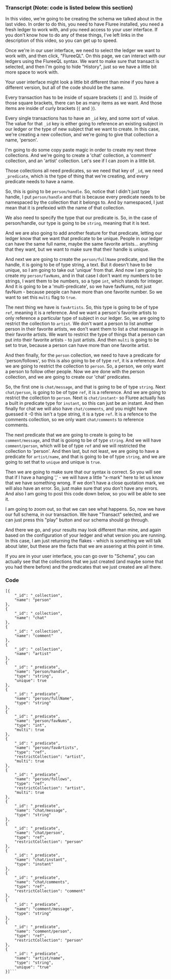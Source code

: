 ### Transcript (Note: code is listed below this section)

In this video, we're going to be creating the schema we talked about in the last video. In order to do this, you need to have Fluree installed, you need a fresh ledger to work with, and you need access to your user interface. If you don't know how to do any of these things, I've left links in the description of this video, so you can get up to speed. 

Once we're in our user interface, we need to select the ledger we want to work with, and then click, "FlureeQL". On this page, we can interact with our ledgers using the FlureeQL syntax. We want to make sure that transact is selected, and then I'm going to hide "History", just so we have a little bit more space to work with. 

Your user interface might look a little bit different than mine if you have a different version, but all of the code should be the same. 

Every transaction has to be inside of square brackets (`[` and `]`). Inside of those square brackets, there can be as many items as we want. And those items are inside of curly brackets (`{` and `}`). 

Every single transactions has to have an `_id` key, and some sort of value. The value for that `_id` key is either going to reference an existing subject in our ledger or the type of new subject that we want to create. In this case, we're creating a new collection, and we're going to give that collection a name, 'person'. 

I'm going to do some copy paste magic in order to create my next three collections. And we're going to create a 'chat' collection, a 'comment' collection, and an 'artist' collection. Let's see if I can zoom in a little bit. 

Those collections all need predicates, so we need that key of `_id`, we need `_predicate`, which is the type of thing that we're creating, and every predicate needs to have a name. 
 
So, this is going to be `person/handle`.  So, notice that I didn't just type handle, I put `person/handle` and that is because every predicate needs to be namespaced by the collection that it belongs to. And by namespaced, I just mean that it is prefexied with the name of that collection.


We also need to specify the type that our predicate is. So, in the case of person/handle, our type is going to be `string`, meaning that it is text.

And we are also going to add another feature for that predicate, letting our ledger know that we want that predicate to be unique.  People in our ledger can have the same full name, maybe the same favorite artists... anything that they want, but we want to make sure that their handle is unique. 

And next we are going to create the `person/fullName` predicate, and like the handle, it is going to be of type string, a text.  But it doesn't have to be unique, so I am going to take out 'unique' from that. And now I am going to create my `person/favNums`, and in that case I don't want my numbers to be strings, I want them to be numbers, so a type `int`, which stands for integer. And it is going to be a 'multi-predicate', so we have favNums, not just favNum - because people can have more than one favorite number.  So we want to set this `multi` flag to `true`.

The next thing we have is `favArtists`. So, this type is going to be of type `ref`, meaning it is a reference. And we want a person's favorite artists to only reference a particular type of subject in our ledger. So, we are going to restrict the collection to `artist`.  We don't want a person to list another person in their favorite artists, we don't want them to list a chat message in their favorite artists. We want to restrict the type of things that a person can put into their favorite artists - to just artists. And then `multi` is going to be set to true, because a person can have more than one favorite artist.

And then finally, for the `person` collection, we need to have a predicate for 'person/follows', so this is also going to be of type `ref`, it is a reference. And we are going to restrict the collection to `person`.  So, a person, we only want a person to follow other people. Now we are done with the person collection, and we are going to create our 'chat' predicates.

So, the first one is `chat/message`, and that is going to be of type `string`. Next `chat/person`, is going to be of type `ref`, it is a reference. And we are going to restrict the collection to `person`. Next is `chat/instant`- so Fluree actually has a built in predicate type for `instant`, so this can just be an instant. And then finally for chat we will also have `chat/comments`, and you might have guessed it -0 this isn't a type string, it is a type `ref`. It is a refence to the comments collection, so we only want `chat/comments` to reference comments.

The next predicate that we are going to create is going to be `comment/message`, and that is goiong to be of type `string`. And we will have `comment/person`, which will be of type `ref` and we will restricted the collection to 'person'. And then last, but not least, we are going to have a predicate for `artist/name`, and that is going to be of type `string`, and we are going to set that to `unique` and unique is `true`.

Then we are going to make sure that our syntax is correct. So you will see that if I have a hanging ',' - we will have a little "x-mark" here to let us know that we have something wrong. If we don't have a close quotation mark, we will also have an error. So, just make sure that you don't have any errors. And also I am going to post this code down below, so you will be able to see it.

I am going to zoom out, so that we can see what happens. So, now we have our full schema, in our transaction. We have "Transact" selected, and we can just press this "play" button and our schema should go through.

And there we go, and your results may look different than mine, and again based on the configuration of your ledger and what version you are running.  In this case, I am just returning the flakes - which is something we will talk about later, but these are the facts that we are assering at this point in time.

If you are in your user interface, you can go over to "Schema", you can actually see that the collections that we just created (and maybe some that you had there before) and the predicates that we just created are all there.

### Code

```
[{
    "_id": "_collection",
    "name": "person"
},
{
    "_id": "_collection",
    "name": "chat"
},
{
    "_id": "_collection",
    "name": "comment"
},
{
    "_id": "_collection",
    "name": "artist"
},
{
    "_id": "_predicate",
    "name": "person/handle",
    "type": "string",
    "unique": true
},
{
    "_id": "_predicate",
    "name": "person/fullName",
    "type": "string"
},
{
    "_id": "_predicate",
    "name": "person/favNums",
    "type": "int",
    "multi": true
},
{
    "_id": "_predicate",
    "name": "person/favArtists",
    "type": "ref",
    "restrictCollection": "artist",
    "multi": true
},
{
    "_id": "_predicate",
    "name": "person/follows",
    "type": "ref",
    "restrictCollection": "artist",
    "multi": true
},
{
    "_id": "_predicate",
    "name": "chat/message",
    "type": "string"
},
{
    "_id": "_predicate",
    "name": "chat/person",
    "type": "ref",
    "restrictCollection": "person"
},
{
    "_id": "_predicate",
    "name": "chat/instant",
    "type": "instant"
},
{
    "_id": "_predicate",
    "name": "chat/comments",
    "type": "ref",
    "restrictCollection": "comment"
},
{
    "_id": "_predicate",
    "name": "comment/message",
    "type": "string"
},
{
    "_id": "_predicate",
    "name": "comment/person",
    "type": "ref",
    "restrictCollection": "person"
},
{
    "_id": "_predicate",
    "name": "artist/name",
    "type": "string",
    "unique": "true"
}]```